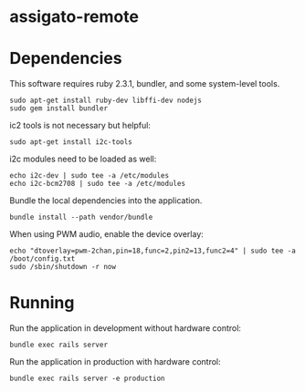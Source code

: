 # assigato-remote

Dependencies
============

This software requires ruby 2.3.1, bundler, and some system-level tools.

```
sudo apt-get install ruby-dev libffi-dev nodejs
sudo gem install bundler
```

ic2 tools is not necessary but helpful:

```
sudo apt-get install i2c-tools
```

i2c modules need to be loaded as well:

```
echo i2c-dev | sudo tee -a /etc/modules
echo i2c-bcm2708 | sudo tee -a /etc/modules

```

Bundle the local dependencies into the application.

```
bundle install --path vendor/bundle
```

When using PWM audio, enable the device overlay:

```
echo "dtoverlay=pwm-2chan,pin=18,func=2,pin2=13,func2=4" | sudo tee -a /boot/config.txt
sudo /sbin/shutdown -r now
```

Running
=======

Run the application in development without hardware control:

```
bundle exec rails server
```

Run the application in production with hardware control:

```
bundle exec rails server -e production
```
